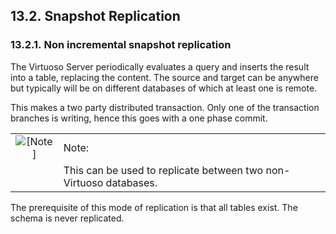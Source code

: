 <div>

<div>

<div>

<div>

## 13.2. Snapshot Replication

</div>

</div>

</div>

<div>

<div>

<div>

<div>

### 13.2.1. Non incremental snapshot replication

</div>

</div>

</div>

The Virtuoso Server periodically evaluates a query and inserts the
result into a table, replacing the content. The source and target can be
anywhere but typically will be on different databases of which at least
one is remote.

This makes a two party distributed transaction. Only one of the
transaction branches is writing, hence this goes with a one phase
commit.

<div>

|                              |                                                                   |
|:----------------------------:|:------------------------------------------------------------------|
| ![\[Note\]](images/note.png) | Note:                                                             |
|                              | This can be used to replicate between two non-Virtuoso databases. |

</div>

The prerequisite of this mode of replication is that all tables exist.
The schema is never replicated.

</div>

</div>
